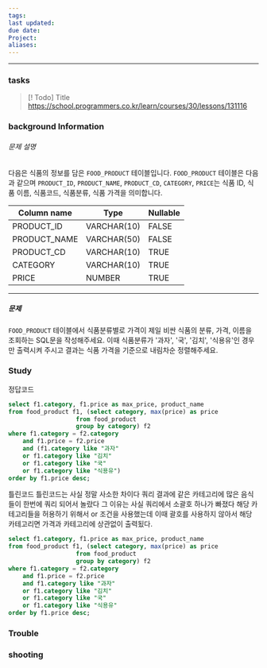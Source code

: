 ```yaml
---
tags: 
last updated: 
due date: 
Project: 
aliases:
---
```

--- 
### tasks

> [! Todo] Title
> https://school.programmers.co.kr/learn/courses/30/lessons/131116

### background Information
###### 문제 설명

다음은 식품의 정보를 담은 `FOOD_PRODUCT` 테이블입니다. `FOOD_PRODUCT` 테이블은 다음과 같으며 `PRODUCT_ID`, `PRODUCT_NAME`, `PRODUCT_CD`, `CATEGORY`, `PRICE`는 식품 ID, 식품 이름, 식품코드, 식품분류, 식품 가격을 의미합니다.

|Column name|Type|Nullable|
|---|---|---|
|PRODUCT_ID|VARCHAR(10)|FALSE|
|PRODUCT_NAME|VARCHAR(50)|FALSE|
|PRODUCT_CD|VARCHAR(10)|TRUE|
|CATEGORY|VARCHAR(10)|TRUE|
|PRICE|NUMBER|TRUE|

---

##### 문제

`FOOD_PRODUCT` 테이블에서 식품분류별로 가격이 제일 비싼 식품의 분류, 가격, 이름을 조회하는 SQL문을 작성해주세요. 이때 식품분류가 '과자', '국', '김치', '식용유'인 경우만 출력시켜 주시고 결과는 식품 가격을 기준으로 내림차순 정렬해주세요.


### Study

정답코드

```sql
select f1.category, f1.price as max_price, product_name
from food_product f1, (select category, max(price) as price
                   from food_product
                   group by category) f2
where f1.category = f2.category 
    and f1.price = f2.price 
    and (f1.category like "과자" 
    or f1.category like "김치" 
    or f1.category like "국" 
    or f1.category like "식용유")
order by f1.price desc;
```

틀린코드
틀린코드는 사실 정말 사소한 차이다 쿼리 결과에 같은 카테고리에 많은 음식들이 한번에 쿼리 되어서 놀랐다 그 이유는 사실 쿼리에서 소괄호 하나가 빠졌다 해당 카테고리들을 허용하기 위해서 or 조건을 사용했는데 이때 괄호를 사용하지 않아서 해당 카테고리면 가격과 카테고리에 상관없이 출력됬다.

```sql
select f1.category, f1.price as max_price, product_name
from food_product f1, (select category, max(price) as price
                   from food_product
                   group by category) f2
where f1.category = f2.category 
    and f1.price = f2.price 
    and f1.category like "과자" 
    or f1.category like "김치" 
    or f1.category like "국" 
    or f1.category like "식용유"
order by f1.price desc;
```

### Trouble





### shooting
